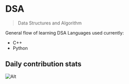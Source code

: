# DSA
> Data Structures and Algorithm

General flow of learning DSA
Languages used currently:
- C++
- Python

## Daily contribution stats
![Alt](https://repobeats.axiom.co/api/embed/7b94dc1cf3ffb15301287ad265bd2287cd4572f3.svg "Repobeats analytics image")
